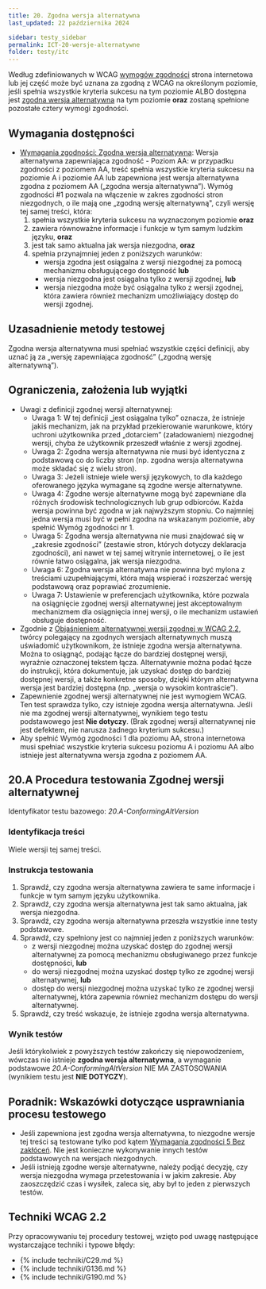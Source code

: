 ```yaml
---
title: 20. Zgodna wersja alternatywna
last_updated: 22 października 2024

sidebar: testy_sidebar
permalink: ICT-20-wersje-alternatywne
folder: testy/itc
---
```


Według zdefiniowanych w WCAG [wymogów zgodności](wcag21#5-zgodność") strona internetowa lub jej część może być uznana za zgodną z WCAG na określonym poziomie, jeśli spełnia wszystkie kryteria sukcesu na tym poziomie ALBO dostępna jest <a href="#" data-toggle="tooltip" data-original-title="{{site.data.glossary.wersja_alternatywna_zapewniajaca_zgodnosc | strip_html | replace: '*', ''}}">zgodna wersja alternatywna</a> na tym poziomie **oraz** zostaną spełnione pozostałe cztery wymogi zgodności.    

## Wymagania dostępności
-   [Wymagania zgodności: Zgodna wersja alternatywna](https://wcag.irdpl.pl/understanding/zgodnosc#conforming-alt-versions): Wersja alternatywna zapewniająca zgodność - Poziom AA: w przypadku zgodności z poziomem AA, treść spełnia wszystkie kryteria sukcesu na poziomie A i poziomie AA lub zapewniona jest wersja alternatywna zgodna z poziomem AA („zgodna wersja alternatywna”). Wymóg zgodności \#1 pozwala na włączenie w zakres zgodności stron niezgodnych, o ile mają one „zgodną wersję alternatywną", czyli wersję tej samej treści, która:
    1.  spełnia wszystkie kryteria sukcesu na wyznaczonym poziomie **oraz**
	2.  zawiera równoważne informacje i funkcje w tym samym ludzkim języku, **oraz**
    3.  jest tak samo aktualna jak wersja niezgodna, **oraz**
    4.  spełnia przynajmniej jeden z poniższych warunków:
        -  wersja zgodna jest osiągalna z wersji niezgodnej za pomocą mechanizmu obsługującego dostępność **lub**
        -  wersja niezgodna jest osiągalna tylko z wersji zgodnej, **lub**
        -  wersja niezgodna może być osiągalna tylko z wersji zgodnej, która zawiera również mechanizm umożliwiający dostęp do wersji zgodnej.

## Uzasadnienie metody testowej
Zgodna wersja alternatywna musi spełniać wszystkie części definicji, aby uznać ją za „wersję zapewniająca zgodność” („zgodną wersję alternatywną”).

## Ograniczenia, założenia lub wyjątki

-  Uwagi z definicji zgodnej wersji alternatywnej:
    -   Uwaga 1: W tej definicji „jest osiągalna tylko” oznacza, że istnieje jakiś mechanizm, jak na przykład przekierowanie warunkowe, który uchroni użytkownika przed „dotarciem” (załadowaniem) niezgodnej wersji, chyba że użytkownik przeszedł właśnie z wersji zgodnej.
    -   Uwaga 2: Zgodna wersja alternatywna nie musi być identyczna z podstawową co do liczby stron (np. zgodna wersja alternatywna może składać się z wielu stron).
    -   Uwaga 3: Jeżeli istnieje wiele wersji językowych, to dla każdego oferowanego języka wymagane są zgodne wersje alternatywne.
    -   Uwaga 4: Zgodne wersje alternatywne mogą być zapewniane dla różnych  środowisk technologicznych lub grup odbiorców. Każda wersja powinna być zgodna w jak najwyższym stopniu. Co najmniej jedna wersja musi być w pełni zgodna na wskazanym poziomie, aby spełnić Wymóg zgodności nr 1.
    -   Uwaga 5: Zgodna wersja alternatywna nie musi znajdować się w „zakresie zgodności” (zestawie stron, których dotyczy deklaracja zgodności), ani nawet w tej samej witrynie internetowej, o ile jest równie łatwo osiągalna, jak wersja niezgodna.
    -   Uwaga 6: Zgodna wersja alternatywna nie powinna być mylona z treściami uzupełniającymi, która mają wspierać i rozszerzać wersję podstawową oraz poprawiać zrozumienie.
    -   Uwaga 7: Ustawienie w preferencjach użytkownika, które pozwala na osiągnięcie zgodnej wersji alternatywnej jest akceptowalnym mechanizmem dla osiągnięcia innej wersji, o ile mechanizm ustawień obsługuje dostępność.
-   Zgodnie z [Objaśnieniem alternatywnej wersji zgodnej w WCAG 2.2](https://wcag.irdpl.pl/understanding/zgodnosc), twórcy polegający na zgodnych wersjach alternatywnych muszą uświadomić użytkownikom, że istnieje zgodna wersja alternatywna. Można to osiągnąć, podając łącze do bardziej dostępnej wersji, wyraźnie oznaczonej tekstem łącza. Alternatywnie można podać łącze do instrukcji, która dokumentuje, jak uzyskać dostęp do bardziej dostępnej wersji, a także konkretne sposoby, dzięki którym alternatywna wersja jest bardziej dostępna (np. „wersja o wysokim kontraście”).	
-   Zapewnienie zgodnej wersji alternatywnej nie jest wymogiem WCAG. Ten test sprawdza tylko, czy istnieje zgodna wersja alternatywna. Jeśli nie ma zgodnej wersji alternatywnej, wynikiem tego testu podstawowego jest **Nie dotyczy**. (Brak zgodnej wersji alternatywnej nie jest defektem, nie narusza żadnego kryterium sukcesu.)
-   Aby spełnić Wymóg zgodności 1 dla poziomu AA, strona internetowa musi spełniać wszystkie kryteria sukcesu poziomu A i poziomu AA albo istnieje jest alternatywna wersja zgodna z poziomem AA.

## 20.A Procedura testowania Zgodnej wersji alternatywnej
Identyfikator testu bazowego: _20.A-ConformingAltVersion_

### Identyfikacja treści
Wiele wersji tej samej treści.

### Instrukcja testowania
1.  Sprawdź, czy zgodna wersja alternatywna zawiera te same informacje i funkcje w tym samym języku użytkownika. 
2.  Sprawdź, czy zgodna wersja alternatywna jest tak samo aktualna, jak wersja niezgodna.
3.  Sprawdź, czy zgodna wersja alternatywna przeszła wszystkie inne testy podstawowe.
4.  Sprawdź, czy spełniony jest co najmniej jeden z poniższych warunków:
    -  z wersji niezgodnej można uzyskać dostęp do zgodnej wersji alternatywnej za pomocą mechanizmu obsługiwanego przez funkcje dostępności, **lub**
    -  do wersji niezgodnej można uzyskać dostęp tylko ze zgodnej wersji alternatywnej, **lub**
    -  dostęp do wersji niezgodnej można uzyskać tylko ze zgodnej wersji alternatywnej, która zapewnia również mechanizm dostępu do wersji alternatywnej.
5.	Sprawdź, czy treść wskazuje, że istnieje zgodna wersja alternatywna. 
	
### Wynik testów
Jeśli którykolwiek z powyższych testów zakończy się niepowodzeniem, wówczas nie istnieje **zgodna wersja alternatywna**, a wymaganie podstawowe _20.A-ConformingAltVersion_ NIE MA ZASTOSOWANIA (wynikiem testu jest **NIE DOTYCZY**).

##  Poradnik: Wskazówki dotyczące usprawniania procesu testowego

-   Jeśli zapewniona jest zgodna wersja alternatywna, to niezgodne wersje tej treści są testowane tylko pod kątem [Wymagania zgodności 5 Bez zakłóceń](ICT-03-bez-zaklocen.md). Nie jest konieczne wykonywanie innych testów podstawowych na wersjach niezgodnych.
-   Jeśli istnieją zgodne wersje alternatywne, należy podjąć decyzję, czy wersja niezgodna wymaga przetestowania i w jakim zakresie. Aby zaoszczędzić czas i wysiłek, zaleca się, aby był to jeden z pierwszych testów.

## Techniki WCAG 2.2
Przy opracowywaniu tej procedury testowej, wzięto pod uwagę następujące wystarczające techniki i typowe błędy:

- {% include techniki/C29.md %}
- {% include techniki/G136.md %}
- {% include techniki/G190.md %}